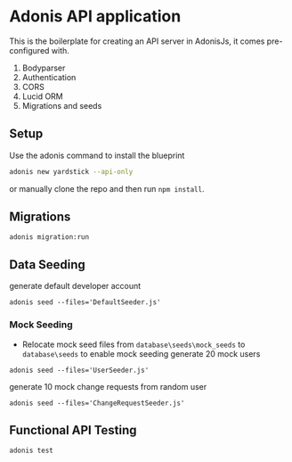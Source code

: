 # Adonis API application

This is the boilerplate for creating an API server in AdonisJs, it comes pre-configured with.

1. Bodyparser
2. Authentication
3. CORS
4. Lucid ORM
5. Migrations and seeds

## Setup

Use the adonis command to install the blueprint

```bash
adonis new yardstick --api-only
```

or manually clone the repo and then run `npm install`.

## Migrations
```migrate database table
adonis migration:run
```

## Data Seeding
generate default developer account 
```
adonis seed --files='DefaultSeeder.js'
```
### Mock Seeding
* Relocate mock seed files from `database\seeds\mock_seeds` to `database\seeds` to enable mock seeding
generate 20 mock users  
```
adonis seed --files='UserSeeder.js'
```

generate 10 mock change requests from random user
```
adonis seed --files='ChangeRequestSeeder.js'
```

## Functional API Testing
```functional api testing with 31 test items
adonis test
```
